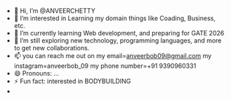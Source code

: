 - 👋 Hi, I’m @ANVEERCHETTY
- 👀 I’m interested in Learning my domain things like Coading, Business, etc.
- 🌱 I’m currently learning Web development, and preparing for GATE 2026
- 💞️ I’m still exploring new technology, programming languages, and more to get  new collaborations.
- 📫 you can reach me out on 
      my email=anveerbob09@gmail.com
      my instagram=anveerbob_09
      my phone number=+91 9390960331
- 😄 Pronouns: ...
- ⚡ Fun fact: interested in BODYBUILDING
-               
<!---
ANVEERCHETTY/ANVEERCHETTY is a ✨ special ✨ repository because its `README.md` (this file) appears on your GitHub profile.
You can click the Preview link to take a look at your changes.
--->
